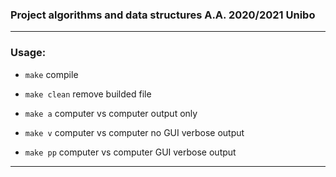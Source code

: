 ### Project algorithms and data structures A.A. 2020/2021 Unibo
---


### Usage:

- `make`       compile
  
- `make clean`  remove builded file

- `make a`  computer vs computer output only

- `make v`  computer vs computer no GUI verbose output

- `make pp`  computer vs computer GUI verbose output

---


